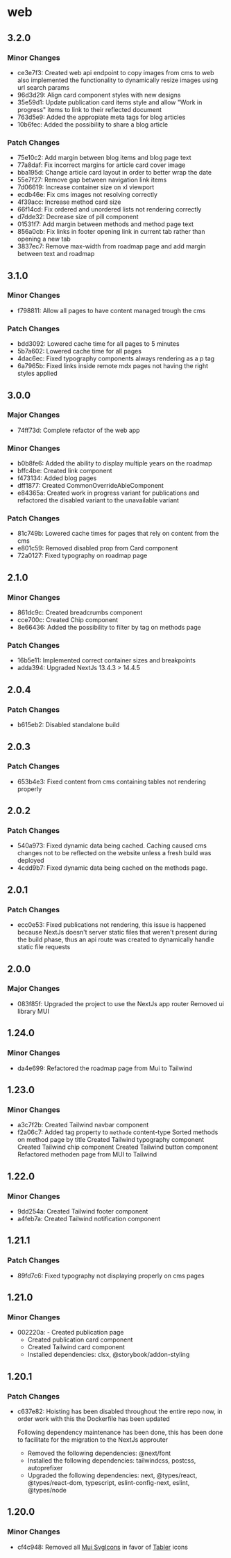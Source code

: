 # web

## 3.2.0

### Minor Changes

- ce3e7f3: Created web api endpoint to copy images from cms to web also implemented the functionality to dynamically resize images using url search params
- 96d3d29: Align card component styles with new designs
- 35e59d1: Update publication card items style and allow "Work in progress" items to link to their reflected document
- 763d5e9: Added the appropiate meta tags for blog articles
- 10b6fec: Added the possibility to share a blog article

### Patch Changes

- 75e10c2: Add margin between blog items and blog page text
- 77a8daf: Fix incorrect margins for article card cover image
- bba195d: Change article card layout in order to better wrap the date
- 55e7f27: Remove gap between navigation link items
- 7d06619: Increase container size on xl viewport
- ecdb46e: Fix cms images not resolving correctly
- 4f39acc: Increase method card size
- 66f14cd: Fix ordered and unordered lists not rendering correctly
- d7dde32: Decrease size of pill component
- 01531f7: Add margin between methods and method page text
- 856a0cb: Fix links in footer opening link in current tab rather than opening a new tab
- 3837ec7: Remove max-width from roadmap page and add margin between text and roadmap

## 3.1.0

### Minor Changes

- f798811: Allow all pages to have content managed trough the cms

### Patch Changes

- bdd3092: Lowered cache time for all pages to 5 minutes
- 5b7a602: Lowered cache time for all pages
- 4dac6ec: Fixed typography components always rendering as a p tag
- 6a7965b: Fixed links inside remote mdx pages not having the right styles applied

## 3.0.0

### Major Changes

- 74ff73d: Complete refactor of the web app

### Minor Changes

- b0b8fe6: Added the ability to display multiple years on the roadmap
- bffc4be: Created link component
- f473134: Added blog pages
- dff1877: Created CommonOverrideAbleComponent
- e84365a: Created work in progress variant for publications and refactored the disabled variant to the unavailable variant

### Patch Changes

- 81c749b: Lowered cache times for pages that rely on content from the cms
- e801c59: Removed disabled prop from Card component
- 72a0127: Fixed typography on roadmap page

## 2.1.0

### Minor Changes

- 861dc9c: Created breadcrumbs component
- cce700c: Created Chip component
- 8e66436: Added the possibility to filter by tag on methods page

### Patch Changes

- 16b5e11: Implemented correct container sizes and breakpoints
- adda394: Upgraded NextJs 13.4.3 > 14.4.5

## 2.0.4

### Patch Changes

- b615eb2: Disabled standalone build

## 2.0.3

### Patch Changes

- 653b4e3: Fixed content from cms containing tables not rendering properly

## 2.0.2

### Patch Changes

- 540a973: Fixed dynamic data being cached. Caching caused cms changes not to be reflected on the website unless a fresh build was deployed
- 4cdd9b7: Fixed dynamic data being cached on the methods page.

## 2.0.1

### Patch Changes

- ecc0e53: Fixed publications not rendering, this issue is happened because NextJs doesn't server static files that weren't present during the build phase, thus an api route was created to dynamically handle static file requests

## 2.0.0

### Major Changes

- 083f85f: Upgraded the project to use the NextJs app router
  Removed ui library MUI

## 1.24.0

### Minor Changes

- da4e699: Refactored the roadmap page from Mui to Tailwind

## 1.23.0

### Minor Changes

- a3c7f2b: Created Tailwind navbar component
- f2a06c7: Added tag property to `methode` content-type
  Sorted methods on method page by title
  Created Tailwind typography component
  Created Tailwind chip component
  Created Tailwind button component
  Refactored methoden page from MUI to Tailwind

## 1.22.0

### Minor Changes

- 9dd254a: Created Tailwind footer component
- a4feb7a: Created Tailwind notification component

## 1.21.1

### Patch Changes

- 89fd7c6: Fixed typography not displaying properly on cms pages

## 1.21.0

### Minor Changes

- 002220a: - Created publication page
  - Created publication card component
  - Created Tailwind card component
  - Installed dependencies: clsx, @storybook/addon-styling

## 1.20.1

### Patch Changes

- c637e82: Hoisting has been disabled throughout the entire repo now, in order work with this the Dockerfile has been updated

  Following dependency maintenance has been done, this has been done to facilitate for the migration to the NextJs approuter

  - Removed the following dependencies: @next/font
  - Installed the following dependencies: tailwindcss, postcss, autoprefixer
  - Upgraded the following dependencies: next, @types/react, @types/react-dom, typescript, eslint-config-next, eslint, @types/node

## 1.20.0

### Minor Changes

- cf4c948: Removed all [Mui SvgIcons](https://mui.com/material-ui/api/svg-icon/) in favor of [Tabler](https://tabler-icons.io/) icons

